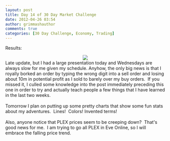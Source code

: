 ```yaml
---
layout: post
title: Day 14 of 30 Day Market Challenge
date: 2012-04-26 03:54
author: grimmashauthor
comments: true
categories: [30 Day Challenge, Economy, Trading]
---
```

Results:<br /><div style="clear: both; text-align: center;"><a href="http://grimmash.com/wp-content/uploads/2012/04/Day-141.png" style="margin-left: 1em; margin-right: 1em;"><img border="0" src="http://grimmash.com/wp-content/uploads/2012/04/Day-141.png" /></a></div>Late update, but I had a large presentation today and Wednesdays are always slow for me given my schedule. Anyhow, the only big news is that I royally borked an order by typing the wrong digit into a sell order and losing about 10m in potential profit as I sold to barely over my buy orders. &nbsp;If you missed it, I culled some knowledge into the post immediately preceding this one in order to try and actually teach people a few things that I have learned in the last two weeks.<br /><br />Tomorrow I plan on putting up some pretty charts that show some fun stats about my adventures. &nbsp;Lines! &nbsp;Colors! Invented terms!<br /><br />Also, anyone notice that PLEX prices seem to be creeping down? &nbsp;That's good news for me. &nbsp;I am trying to go all PLEX in Eve Online, so I will embrace the falling price trend.
